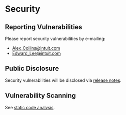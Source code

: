 # Security 

## Reporting Vulnerabilities

Please report security vulnerabilities by e-mailing:

* [Alex_Collins@intuit.com](mailto:Alex_Collins@intuit.com)
* [Edward_Lee@intuit.com](mailto:Edward_Lee@intuit.com)

## Public Disclosure

Security vulnerabilities will be disclosed via [release notes](docs/releasing.md).

## Vulnerability Scanning

See [static code analysis](docs/static-code-analysis.md).
